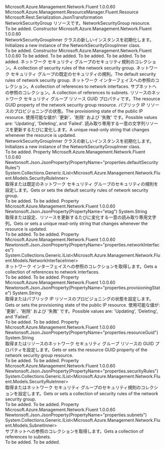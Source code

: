 <Type Name="NetworkSecurityGroupInner" FullName="Microsoft.Azure.Management.Network.Fluent.Models.NetworkSecurityGroupInner">
  <TypeSignature Language="C#" Value="public class NetworkSecurityGroupInner : Microsoft.Azure.Management.ResourceManager.Fluent.Resource" />
  <TypeSignature Language="ILAsm" Value=".class public auto ansi beforefieldinit NetworkSecurityGroupInner extends Microsoft.Azure.Management.ResourceManager.Fluent.Resource" />
  <TypeSignature Language="DocId" Value="T:Microsoft.Azure.Management.Network.Fluent.Models.NetworkSecurityGroupInner" />
  <TypeSignature Language="VB.NET" Value="Public Class NetworkSecurityGroupInner&#xA;Inherits Resource" />
  <TypeSignature Language="F#" Value="type NetworkSecurityGroupInner = class&#xA;    inherit Resource" />
  <AssemblyInfo>
    <AssemblyName>Microsoft.Azure.Management.Network.Fluent</AssemblyName>
    <AssemblyVersion>1.0.0.60</AssemblyVersion>
  </AssemblyInfo>
  <Base>
    <BaseTypeName>Microsoft.Azure.Management.ResourceManager.Fluent.Resource</BaseTypeName>
  </Base>
  <Interfaces />
  <Attributes>
    <Attribute>
      <AttributeName>Microsoft.Rest.Serialization.JsonTransformation</AttributeName>
    </Attribute>
  </Attributes>
  <Docs>
    <summary>
            <span data-ttu-id="b2b7d-101">NetworkSecurityGroup リソースです。</span><span class="sxs-lookup"><span data-stu-id="b2b7d-101">NetworkSecurityGroup resource.</span></span>
            </summary>
    <remarks>To be added.</remarks>
  </Docs>
  <Members>
    <Member MemberName=".ctor">
      <MemberSignature Language="C#" Value="public NetworkSecurityGroupInner ();" />
      <MemberSignature Language="ILAsm" Value=".method public hidebysig specialname rtspecialname instance void .ctor() cil managed" />
      <MemberSignature Language="DocId" Value="M:Microsoft.Azure.Management.Network.Fluent.Models.NetworkSecurityGroupInner.#ctor" />
      <MemberSignature Language="VB.NET" Value="Public Sub New ()" />
      <MemberType>Constructor</MemberType>
      <AssemblyInfo>
        <AssemblyName>Microsoft.Azure.Management.Network.Fluent</AssemblyName>
        <AssemblyVersion>1.0.0.60</AssemblyVersion>
      </AssemblyInfo>
      <Parameters />
      <Docs>
        <summary>
            <span data-ttu-id="b2b7d-102">NetworkSecurityGroupInner クラスの新しいインスタンスを初期化します。</span><span class="sxs-lookup"><span data-stu-id="b2b7d-102">Initializes a new instance of the NetworkSecurityGroupInner class.</span></span>
            </summary>
        <remarks>To be added.</remarks>
      </Docs>
    </Member>
    <Member MemberName=".ctor">
      <MemberSignature Language="C#" Value="public NetworkSecurityGroupInner (string location = null, string id = null, string name = null, string type = null, System.Collections.Generic.IDictionary&lt;string,string&gt; tags = null, System.Collections.Generic.IList&lt;Microsoft.Azure.Management.Network.Fluent.Models.SecurityRuleInner&gt; securityRules = null, System.Collections.Generic.IList&lt;Microsoft.Azure.Management.Network.Fluent.Models.SecurityRuleInner&gt; defaultSecurityRules = null, System.Collections.Generic.IList&lt;Microsoft.Azure.Management.Network.Fluent.Models.NetworkInterfaceInner&gt; networkInterfaces = null, System.Collections.Generic.IList&lt;Microsoft.Azure.Management.Network.Fluent.Models.SubnetInner&gt; subnets = null, string resourceGuid = null, string provisioningState = null, string etag = null);" />
      <MemberSignature Language="ILAsm" Value=".method public hidebysig specialname rtspecialname instance void .ctor(string location, string id, string name, string type, class System.Collections.Generic.IDictionary`2&lt;string, string&gt; tags, class System.Collections.Generic.IList`1&lt;class Microsoft.Azure.Management.Network.Fluent.Models.SecurityRuleInner&gt; securityRules, class System.Collections.Generic.IList`1&lt;class Microsoft.Azure.Management.Network.Fluent.Models.SecurityRuleInner&gt; defaultSecurityRules, class System.Collections.Generic.IList`1&lt;class Microsoft.Azure.Management.Network.Fluent.Models.NetworkInterfaceInner&gt; networkInterfaces, class System.Collections.Generic.IList`1&lt;class Microsoft.Azure.Management.Network.Fluent.Models.SubnetInner&gt; subnets, string resourceGuid, string provisioningState, string etag) cil managed" />
      <MemberSignature Language="DocId" Value="M:Microsoft.Azure.Management.Network.Fluent.Models.NetworkSecurityGroupInner.#ctor(System.String,System.String,System.String,System.String,System.Collections.Generic.IDictionary{System.String,System.String},System.Collections.Generic.IList{Microsoft.Azure.Management.Network.Fluent.Models.SecurityRuleInner},System.Collections.Generic.IList{Microsoft.Azure.Management.Network.Fluent.Models.SecurityRuleInner},System.Collections.Generic.IList{Microsoft.Azure.Management.Network.Fluent.Models.NetworkInterfaceInner},System.Collections.Generic.IList{Microsoft.Azure.Management.Network.Fluent.Models.SubnetInner},System.String,System.String,System.String)" />
      <MemberSignature Language="VB.NET" Value="Public Sub New (Optional location As String = null, Optional id As String = null, Optional name As String = null, Optional type As String = null, Optional tags As IDictionary(Of String, String) = null, Optional securityRules As IList(Of SecurityRuleInner) = null, Optional defaultSecurityRules As IList(Of SecurityRuleInner) = null, Optional networkInterfaces As IList(Of NetworkInterfaceInner) = null, Optional subnets As IList(Of SubnetInner) = null, Optional resourceGuid As String = null, Optional provisioningState As String = null, Optional etag As String = null)" />
      <MemberSignature Language="F#" Value="new Microsoft.Azure.Management.Network.Fluent.Models.NetworkSecurityGroupInner : string * string * string * string * System.Collections.Generic.IDictionary&lt;string, string&gt; * System.Collections.Generic.IList&lt;Microsoft.Azure.Management.Network.Fluent.Models.SecurityRuleInner&gt; * System.Collections.Generic.IList&lt;Microsoft.Azure.Management.Network.Fluent.Models.SecurityRuleInner&gt; * System.Collections.Generic.IList&lt;Microsoft.Azure.Management.Network.Fluent.Models.NetworkInterfaceInner&gt; * System.Collections.Generic.IList&lt;Microsoft.Azure.Management.Network.Fluent.Models.SubnetInner&gt; * string * string * string -&gt; Microsoft.Azure.Management.Network.Fluent.Models.NetworkSecurityGroupInner" Usage="new Microsoft.Azure.Management.Network.Fluent.Models.NetworkSecurityGroupInner (location, id, name, type, tags, securityRules, defaultSecurityRules, networkInterfaces, subnets, resourceGuid, provisioningState, etag)" />
      <MemberType>Constructor</MemberType>
      <AssemblyInfo>
        <AssemblyName>Microsoft.Azure.Management.Network.Fluent</AssemblyName>
        <AssemblyVersion>1.0.0.60</AssemblyVersion>
      </AssemblyInfo>
      <Parameters>
        <Parameter Name="location" Type="System.String" />
        <Parameter Name="id" Type="System.String" />
        <Parameter Name="name" Type="System.String" />
        <Parameter Name="type" Type="System.String" />
        <Parameter Name="tags" Type="System.Collections.Generic.IDictionary&lt;System.String,System.String&gt;" />
        <Parameter Name="securityRules" Type="System.Collections.Generic.IList&lt;Microsoft.Azure.Management.Network.Fluent.Models.SecurityRuleInner&gt;" />
        <Parameter Name="defaultSecurityRules" Type="System.Collections.Generic.IList&lt;Microsoft.Azure.Management.Network.Fluent.Models.SecurityRuleInner&gt;" />
        <Parameter Name="networkInterfaces" Type="System.Collections.Generic.IList&lt;Microsoft.Azure.Management.Network.Fluent.Models.NetworkInterfaceInner&gt;" />
        <Parameter Name="subnets" Type="System.Collections.Generic.IList&lt;Microsoft.Azure.Management.Network.Fluent.Models.SubnetInner&gt;" />
        <Parameter Name="resourceGuid" Type="System.String" />
        <Parameter Name="provisioningState" Type="System.String" />
        <Parameter Name="etag" Type="System.String" />
      </Parameters>
      <Docs>
        <param name="location">To be added.</param>
        <param name="id">To be added.</param>
        <param name="name">To be added.</param>
        <param name="type">To be added.</param>
        <param name="tags">To be added.</param>
        <param name="securityRules"><span data-ttu-id="b2b7d-103">ネットワーク セキュリティ グループのセキュリティ規則のコレクション。</span><span class="sxs-lookup"><span data-stu-id="b2b7d-103">A collection of security rules of the network security group.</span></span></param>
        <param name="defaultSecurityRules"><span data-ttu-id="b2b7d-104">ネットワーク セキュリティ グループの既定のセキュリティの規則。</span><span class="sxs-lookup"><span data-stu-id="b2b7d-104">The default security rules of network security group.</span></span></param>
        <param name="networkInterfaces"><span data-ttu-id="b2b7d-105">ネットワーク インターフェイスへの参照のコレクション。</span><span class="sxs-lookup"><span data-stu-id="b2b7d-105">A collection of references to network interfaces.</span></span></param>
        <param name="subnets"><span data-ttu-id="b2b7d-106">サブネットへの参照のコレクション。</span><span class="sxs-lookup"><span data-stu-id="b2b7d-106">A collection of references to subnets.</span></span></param>
        <param name="resourceGuid"><span data-ttu-id="b2b7d-107">リソースのネットワーク セキュリティ グループ リソース GUID プロパティです。</span><span class="sxs-lookup"><span data-stu-id="b2b7d-107">The resource GUID property of the network security group resource.</span></span></param>
        <param name="provisioningState"><span data-ttu-id="b2b7d-108">パブリック IP リソースのプロビジョニングの状態。</span><span class="sxs-lookup"><span data-stu-id="b2b7d-108">The provisioning state of the public IP resource.</span></span> <span data-ttu-id="b2b7d-109">使用可能な値が: '更新'、'削除' および '失敗' です。</span><span class="sxs-lookup"><span data-stu-id="b2b7d-109">Possible values are: 'Updating', 'Deleting', and 'Failed'.</span></span></param>
        <param name="etag"><span data-ttu-id="b2b7d-110">読み取り専用する一意の文字列リソースを更新するたびに変化します。</span><span class="sxs-lookup"><span data-stu-id="b2b7d-110">A unique read-only string that changes whenever the resource is updated.</span></span></param>
        <summary>
            <span data-ttu-id="b2b7d-111">NetworkSecurityGroupInner クラスの新しいインスタンスを初期化します。</span><span class="sxs-lookup"><span data-stu-id="b2b7d-111">Initializes a new instance of the NetworkSecurityGroupInner class.</span></span>
            </summary>
        <remarks>To be added.</remarks>
      </Docs>
    </Member>
    <Member MemberName="DefaultSecurityRules">
      <MemberSignature Language="C#" Value="public System.Collections.Generic.IList&lt;Microsoft.Azure.Management.Network.Fluent.Models.SecurityRuleInner&gt; DefaultSecurityRules { get; set; }" />
      <MemberSignature Language="ILAsm" Value=".property instance class System.Collections.Generic.IList`1&lt;class Microsoft.Azure.Management.Network.Fluent.Models.SecurityRuleInner&gt; DefaultSecurityRules" />
      <MemberSignature Language="DocId" Value="P:Microsoft.Azure.Management.Network.Fluent.Models.NetworkSecurityGroupInner.DefaultSecurityRules" />
      <MemberSignature Language="VB.NET" Value="Public Property DefaultSecurityRules As IList(Of SecurityRuleInner)" />
      <MemberSignature Language="F#" Value="member this.DefaultSecurityRules : System.Collections.Generic.IList&lt;Microsoft.Azure.Management.Network.Fluent.Models.SecurityRuleInner&gt; with get, set" Usage="Microsoft.Azure.Management.Network.Fluent.Models.NetworkSecurityGroupInner.DefaultSecurityRules" />
      <MemberType>Property</MemberType>
      <AssemblyInfo>
        <AssemblyName>Microsoft.Azure.Management.Network.Fluent</AssemblyName>
        <AssemblyVersion>1.0.0.60</AssemblyVersion>
      </AssemblyInfo>
      <Attributes>
        <Attribute>
          <AttributeName>Newtonsoft.Json.JsonProperty(PropertyName="properties.defaultSecurityRules")</AttributeName>
        </Attribute>
      </Attributes>
      <ReturnValue>
        <ReturnType>System.Collections.Generic.IList&lt;Microsoft.Azure.Management.Network.Fluent.Models.SecurityRuleInner&gt;</ReturnType>
      </ReturnValue>
      <Docs>
        <summary>
            <span data-ttu-id="b2b7d-112">取得または既定のネットワーク セキュリティ グループのセキュリティの規則を設定します。</span><span class="sxs-lookup"><span data-stu-id="b2b7d-112">Gets or sets the default security rules of network security group.</span></span>
            </summary>
        <value>To be added.</value>
        <remarks>To be added.</remarks>
      </Docs>
    </Member>
    <Member MemberName="Etag">
      <MemberSignature Language="C#" Value="public string Etag { get; set; }" />
      <MemberSignature Language="ILAsm" Value=".property instance string Etag" />
      <MemberSignature Language="DocId" Value="P:Microsoft.Azure.Management.Network.Fluent.Models.NetworkSecurityGroupInner.Etag" />
      <MemberSignature Language="VB.NET" Value="Public Property Etag As String" />
      <MemberSignature Language="F#" Value="member this.Etag : string with get, set" Usage="Microsoft.Azure.Management.Network.Fluent.Models.NetworkSecurityGroupInner.Etag" />
      <MemberType>Property</MemberType>
      <AssemblyInfo>
        <AssemblyName>Microsoft.Azure.Management.Network.Fluent</AssemblyName>
        <AssemblyVersion>1.0.0.60</AssemblyVersion>
      </AssemblyInfo>
      <Attributes>
        <Attribute>
          <AttributeName>Newtonsoft.Json.JsonProperty(PropertyName="etag")</AttributeName>
        </Attribute>
      </Attributes>
      <ReturnValue>
        <ReturnType>System.String</ReturnType>
      </ReturnValue>
      <Docs>
        <summary>
            <span data-ttu-id="b2b7d-113">取得または設定、リソースを更新するたびに変化する一意の読み取り専用文字列。</span><span class="sxs-lookup"><span data-stu-id="b2b7d-113">Gets or sets a unique read-only string that changes whenever the resource is updated.</span></span>
            </summary>
        <value>To be added.</value>
        <remarks>To be added.</remarks>
      </Docs>
    </Member>
    <Member MemberName="NetworkInterfaces">
      <MemberSignature Language="C#" Value="public System.Collections.Generic.IList&lt;Microsoft.Azure.Management.Network.Fluent.Models.NetworkInterfaceInner&gt; NetworkInterfaces { get; }" />
      <MemberSignature Language="ILAsm" Value=".property instance class System.Collections.Generic.IList`1&lt;class Microsoft.Azure.Management.Network.Fluent.Models.NetworkInterfaceInner&gt; NetworkInterfaces" />
      <MemberSignature Language="DocId" Value="P:Microsoft.Azure.Management.Network.Fluent.Models.NetworkSecurityGroupInner.NetworkInterfaces" />
      <MemberSignature Language="VB.NET" Value="Public ReadOnly Property NetworkInterfaces As IList(Of NetworkInterfaceInner)" />
      <MemberSignature Language="F#" Value="member this.NetworkInterfaces : System.Collections.Generic.IList&lt;Microsoft.Azure.Management.Network.Fluent.Models.NetworkInterfaceInner&gt;" Usage="Microsoft.Azure.Management.Network.Fluent.Models.NetworkSecurityGroupInner.NetworkInterfaces" />
      <MemberType>Property</MemberType>
      <AssemblyInfo>
        <AssemblyName>Microsoft.Azure.Management.Network.Fluent</AssemblyName>
        <AssemblyVersion>1.0.0.60</AssemblyVersion>
      </AssemblyInfo>
      <Attributes>
        <Attribute>
          <AttributeName>Newtonsoft.Json.JsonProperty(PropertyName="properties.networkInterfaces")</AttributeName>
        </Attribute>
      </Attributes>
      <ReturnValue>
        <ReturnType>System.Collections.Generic.IList&lt;Microsoft.Azure.Management.Network.Fluent.Models.NetworkInterfaceInner&gt;</ReturnType>
      </ReturnValue>
      <Docs>
        <summary>
            <span data-ttu-id="b2b7d-114">ネットワーク インターフェイスへの参照のコレクションを取得します。</span><span class="sxs-lookup"><span data-stu-id="b2b7d-114">Gets a collection of references to network interfaces.</span></span>
            </summary>
        <value>To be added.</value>
        <remarks>To be added.</remarks>
      </Docs>
    </Member>
    <Member MemberName="ProvisioningState">
      <MemberSignature Language="C#" Value="public string ProvisioningState { get; set; }" />
      <MemberSignature Language="ILAsm" Value=".property instance string ProvisioningState" />
      <MemberSignature Language="DocId" Value="P:Microsoft.Azure.Management.Network.Fluent.Models.NetworkSecurityGroupInner.ProvisioningState" />
      <MemberSignature Language="VB.NET" Value="Public Property ProvisioningState As String" />
      <MemberSignature Language="F#" Value="member this.ProvisioningState : string with get, set" Usage="Microsoft.Azure.Management.Network.Fluent.Models.NetworkSecurityGroupInner.ProvisioningState" />
      <MemberType>Property</MemberType>
      <AssemblyInfo>
        <AssemblyName>Microsoft.Azure.Management.Network.Fluent</AssemblyName>
        <AssemblyVersion>1.0.0.60</AssemblyVersion>
      </AssemblyInfo>
      <Attributes>
        <Attribute>
          <AttributeName>Newtonsoft.Json.JsonProperty(PropertyName="properties.provisioningState")</AttributeName>
        </Attribute>
      </Attributes>
      <ReturnValue>
        <ReturnType>System.String</ReturnType>
      </ReturnValue>
      <Docs>
        <summary>
            <span data-ttu-id="b2b7d-115">取得またはパブリック IP リソースのプロビジョニングの状態を設定します。</span><span class="sxs-lookup"><span data-stu-id="b2b7d-115">Gets or sets the provisioning state of the public IP resource.</span></span>
            <span data-ttu-id="b2b7d-116">使用可能な値が: '更新'、'削除' および '失敗' です。</span><span class="sxs-lookup"><span data-stu-id="b2b7d-116">Possible values are: 'Updating', 'Deleting', and 'Failed'.</span></span>
            </summary>
        <value>To be added.</value>
        <remarks>To be added.</remarks>
      </Docs>
    </Member>
    <Member MemberName="ResourceGuid">
      <MemberSignature Language="C#" Value="public string ResourceGuid { get; set; }" />
      <MemberSignature Language="ILAsm" Value=".property instance string ResourceGuid" />
      <MemberSignature Language="DocId" Value="P:Microsoft.Azure.Management.Network.Fluent.Models.NetworkSecurityGroupInner.ResourceGuid" />
      <MemberSignature Language="VB.NET" Value="Public Property ResourceGuid As String" />
      <MemberSignature Language="F#" Value="member this.ResourceGuid : string with get, set" Usage="Microsoft.Azure.Management.Network.Fluent.Models.NetworkSecurityGroupInner.ResourceGuid" />
      <MemberType>Property</MemberType>
      <AssemblyInfo>
        <AssemblyName>Microsoft.Azure.Management.Network.Fluent</AssemblyName>
        <AssemblyVersion>1.0.0.60</AssemblyVersion>
      </AssemblyInfo>
      <Attributes>
        <Attribute>
          <AttributeName>Newtonsoft.Json.JsonProperty(PropertyName="properties.resourceGuid")</AttributeName>
        </Attribute>
      </Attributes>
      <ReturnValue>
        <ReturnType>System.String</ReturnType>
      </ReturnValue>
      <Docs>
        <summary>
            <span data-ttu-id="b2b7d-117">取得またはリソースのネットワーク セキュリティ グループ リソースの GUID プロパティを設定します。</span><span class="sxs-lookup"><span data-stu-id="b2b7d-117">Gets or sets the resource GUID property of the network security group resource.</span></span>
            </summary>
        <value>To be added.</value>
        <remarks>To be added.</remarks>
      </Docs>
    </Member>
    <Member MemberName="SecurityRules">
      <MemberSignature Language="C#" Value="public System.Collections.Generic.IList&lt;Microsoft.Azure.Management.Network.Fluent.Models.SecurityRuleInner&gt; SecurityRules { get; set; }" />
      <MemberSignature Language="ILAsm" Value=".property instance class System.Collections.Generic.IList`1&lt;class Microsoft.Azure.Management.Network.Fluent.Models.SecurityRuleInner&gt; SecurityRules" />
      <MemberSignature Language="DocId" Value="P:Microsoft.Azure.Management.Network.Fluent.Models.NetworkSecurityGroupInner.SecurityRules" />
      <MemberSignature Language="VB.NET" Value="Public Property SecurityRules As IList(Of SecurityRuleInner)" />
      <MemberSignature Language="F#" Value="member this.SecurityRules : System.Collections.Generic.IList&lt;Microsoft.Azure.Management.Network.Fluent.Models.SecurityRuleInner&gt; with get, set" Usage="Microsoft.Azure.Management.Network.Fluent.Models.NetworkSecurityGroupInner.SecurityRules" />
      <MemberType>Property</MemberType>
      <AssemblyInfo>
        <AssemblyName>Microsoft.Azure.Management.Network.Fluent</AssemblyName>
        <AssemblyVersion>1.0.0.60</AssemblyVersion>
      </AssemblyInfo>
      <Attributes>
        <Attribute>
          <AttributeName>Newtonsoft.Json.JsonProperty(PropertyName="properties.securityRules")</AttributeName>
        </Attribute>
      </Attributes>
      <ReturnValue>
        <ReturnType>System.Collections.Generic.IList&lt;Microsoft.Azure.Management.Network.Fluent.Models.SecurityRuleInner&gt;</ReturnType>
      </ReturnValue>
      <Docs>
        <summary>
            <span data-ttu-id="b2b7d-118">取得またはネットワーク セキュリティ グループのセキュリティ規則のコレクションを設定します。</span><span class="sxs-lookup"><span data-stu-id="b2b7d-118">Gets or sets a collection of security rules of the network security group.</span></span>
            </summary>
        <value>To be added.</value>
        <remarks>To be added.</remarks>
      </Docs>
    </Member>
    <Member MemberName="Subnets">
      <MemberSignature Language="C#" Value="public System.Collections.Generic.IList&lt;Microsoft.Azure.Management.Network.Fluent.Models.SubnetInner&gt; Subnets { get; }" />
      <MemberSignature Language="ILAsm" Value=".property instance class System.Collections.Generic.IList`1&lt;class Microsoft.Azure.Management.Network.Fluent.Models.SubnetInner&gt; Subnets" />
      <MemberSignature Language="DocId" Value="P:Microsoft.Azure.Management.Network.Fluent.Models.NetworkSecurityGroupInner.Subnets" />
      <MemberSignature Language="VB.NET" Value="Public ReadOnly Property Subnets As IList(Of SubnetInner)" />
      <MemberSignature Language="F#" Value="member this.Subnets : System.Collections.Generic.IList&lt;Microsoft.Azure.Management.Network.Fluent.Models.SubnetInner&gt;" Usage="Microsoft.Azure.Management.Network.Fluent.Models.NetworkSecurityGroupInner.Subnets" />
      <MemberType>Property</MemberType>
      <AssemblyInfo>
        <AssemblyName>Microsoft.Azure.Management.Network.Fluent</AssemblyName>
        <AssemblyVersion>1.0.0.60</AssemblyVersion>
      </AssemblyInfo>
      <Attributes>
        <Attribute>
          <AttributeName>Newtonsoft.Json.JsonProperty(PropertyName="properties.subnets")</AttributeName>
        </Attribute>
      </Attributes>
      <ReturnValue>
        <ReturnType>System.Collections.Generic.IList&lt;Microsoft.Azure.Management.Network.Fluent.Models.SubnetInner&gt;</ReturnType>
      </ReturnValue>
      <Docs>
        <summary>
            <span data-ttu-id="b2b7d-119">サブネットへの参照のコレクションを取得します。</span><span class="sxs-lookup"><span data-stu-id="b2b7d-119">Gets a collection of references to subnets.</span></span>
            </summary>
        <value>To be added.</value>
        <remarks>To be added.</remarks>
      </Docs>
    </Member>
  </Members>
</Type>